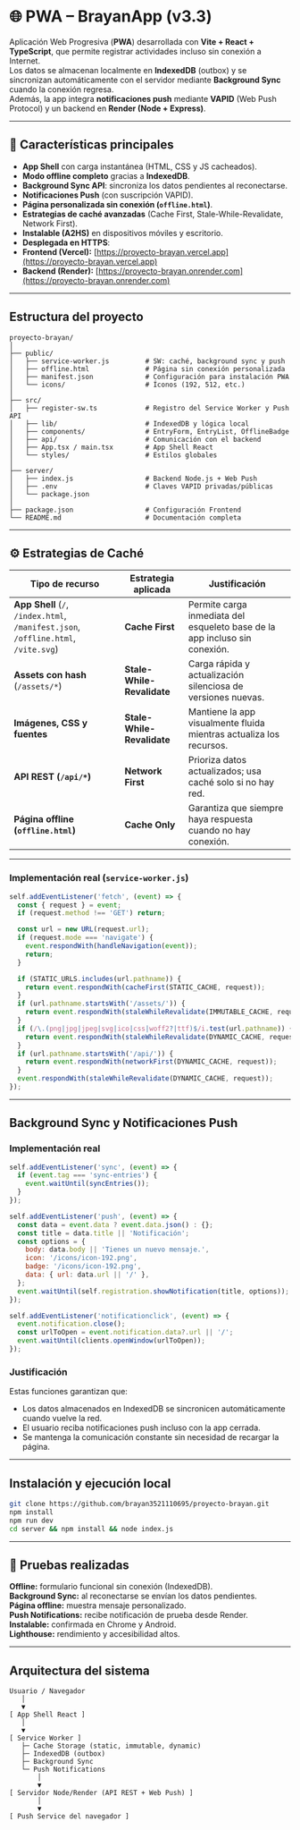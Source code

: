 # 🌐 PWA – BrayanApp (v3.3)

Aplicación Web Progresiva (**PWA**) desarrollada con **Vite + React + TypeScript**, que permite registrar actividades incluso sin conexión a Internet.  
Los datos se almacenan localmente en **IndexedDB** (outbox) y se sincronizan automáticamente con el servidor mediante **Background Sync** cuando la conexión regresa.  
Además, la app integra **notificaciones push** mediante **VAPID** (Web Push Protocol) y un backend en **Render (Node + Express)**.

---

## 🚀 Características principales

-  **App Shell** con carga instantánea (HTML, CSS y JS cacheados).  
-  **Modo offline completo** gracias a **IndexedDB**.  
-  **Background Sync API**: sincroniza los datos pendientes al reconectarse.  
-  **Notificaciones Push** (con suscripción VAPID).  
-  **Página personalizada sin conexión (`offline.html`)**.  
-  **Estrategias de caché avanzadas** (Cache First, Stale-While-Revalidate, Network First).  
-  **Instalable (A2HS)** en dispositivos móviles y escritorio.  
-  **Desplegada en HTTPS**:
  - **Frontend (Vercel):** [https://proyecto-brayan.vercel.app](https://proyecto-brayan.vercel.app)
  - **Backend (Render):** [https://proyecto-brayan.onrender.com](https://proyecto-brayan.onrender.com)

---

## Estructura del proyecto

```
proyecto-brayan/
│
├── public/
│   ├── service-worker.js         # SW: caché, background sync y push
│   ├── offline.html              # Página sin conexión personalizada
│   ├── manifest.json             # Configuración para instalación PWA
│   └── icons/                    # Íconos (192, 512, etc.)
│
├── src/
│   ├── register-sw.ts            # Registro del Service Worker y Push API
│   ├── lib/                      # IndexedDB y lógica local
│   ├── components/               # EntryForm, EntryList, OfflineBadge
│   ├── api/                      # Comunicación con el backend
│   ├── App.tsx / main.tsx        # App Shell React
│   └── styles/                   # Estilos globales
│
├── server/
│   ├── index.js                  # Backend Node.js + Web Push
│   ├── .env                      # Claves VAPID privadas/públicas
│   └── package.json
│
├── package.json                  # Configuración Frontend
└── README.md                     # Documentación completa
```

---

## ⚙️ Estrategias de Caché

| Tipo de recurso | Estrategia aplicada | Justificación |
|-----------------|--------------------|----------------|
| **App Shell** (`/`, `/index.html`, `/manifest.json`, `/offline.html`, `/vite.svg`) | **Cache First** | Permite carga inmediata del esqueleto base de la app incluso sin conexión. |
| **Assets con hash** (`/assets/*`) | **Stale-While-Revalidate** | Carga rápida y actualización silenciosa de versiones nuevas. |
| **Imágenes, CSS y fuentes** | **Stale-While-Revalidate** | Mantiene la app visualmente fluida mientras actualiza los recursos. |
| **API REST (`/api/*`)** | **Network First** | Prioriza datos actualizados; usa caché solo si no hay red. |
| **Página offline (`offline.html`)** | **Cache Only** | Garantiza que siempre haya respuesta cuando no hay conexión. |

---

###  Implementación real (`service-worker.js`)

```js
self.addEventListener('fetch', (event) => {
  const { request } = event;
  if (request.method !== 'GET') return;

  const url = new URL(request.url);
  if (request.mode === 'navigate') {
    event.respondWith(handleNavigation(event));
    return;
  }

  if (STATIC_URLS.includes(url.pathname)) {
    return event.respondWith(cacheFirst(STATIC_CACHE, request));
  }
  if (url.pathname.startsWith('/assets/')) {
    return event.respondWith(staleWhileRevalidate(IMMUTABLE_CACHE, request));
  }
  if (/\.(png|jpg|jpeg|svg|ico|css|woff2?|ttf)$/i.test(url.pathname)) {
    return event.respondWith(staleWhileRevalidate(DYNAMIC_CACHE, request));
  }
  if (url.pathname.startsWith('/api/')) {
    return event.respondWith(networkFirst(DYNAMIC_CACHE, request));
  }
  event.respondWith(staleWhileRevalidate(DYNAMIC_CACHE, request));
});
```

---

##  Background Sync y Notificaciones Push

### Implementación real

```js
self.addEventListener('sync', (event) => {
  if (event.tag === 'sync-entries') {
    event.waitUntil(syncEntries());
  }
});

self.addEventListener('push', (event) => {
  const data = event.data ? event.data.json() : {};
  const title = data.title || 'Notificación';
  const options = {
    body: data.body || 'Tienes un nuevo mensaje.',
    icon: '/icons/icon-192.png',
    badge: '/icons/icon-192.png',
    data: { url: data.url || '/' },
  };
  event.waitUntil(self.registration.showNotification(title, options));
});

self.addEventListener('notificationclick', (event) => {
  event.notification.close();
  const urlToOpen = event.notification.data?.url || '/';
  event.waitUntil(clients.openWindow(urlToOpen));
});
```

### Justificación

Estas funciones garantizan que:
- Los datos almacenados en IndexedDB se sincronicen automáticamente cuando vuelve la red.
- El usuario reciba notificaciones push incluso con la app cerrada.
- Se mantenga la comunicación constante sin necesidad de recargar la página.

---

##  Instalación y ejecución local

```bash
git clone https://github.com/brayan3521110695/proyecto-brayan.git
npm install
npm run dev
cd server && npm install && node index.js
```

---

## 🧪 Pruebas realizadas

 **Offline:** formulario funcional sin conexión (IndexedDB).  
 **Background Sync:** al reconectarse se envían los datos pendientes.  
 **Página offline:** muestra mensaje personalizado.  
 **Push Notifications:** recibe notificación de prueba desde Render.  
 **Instalable:** confirmada en Chrome y Android.  
 **Lighthouse:** rendimiento y accesibilidad altos.  

---

##  Arquitectura del sistema

```
Usuario / Navegador
   │
   ▼
[ App Shell React ]
   │
   ▼
[ Service Worker ]
   ├─ Cache Storage (static, immutable, dynamic)
   ├─ IndexedDB (outbox)
   ├─ Background Sync
   └─ Push Notifications
       │
       ▼
[ Servidor Node/Render (API REST + Web Push) ]
       │
       ▼
[ Push Service del navegador ]

